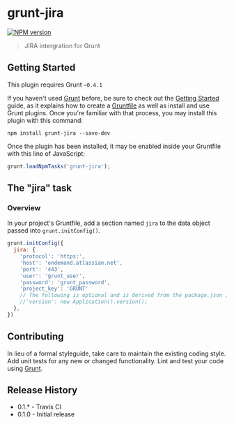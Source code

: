 # grunt-jira

[![NPM version](https://badge.fury.io/js/grunt-jira.png)](http://badge.fury.io/js/grunt-jira)

> JIRA intergration for Grunt

## Getting Started
This plugin requires Grunt `~0.4.1`

If you haven't used [Grunt](http://gruntjs.com/) before, be sure to check out the [Getting Started](http://gruntjs.com/getting-started) guide, as it explains how to create a [Gruntfile](http://gruntjs.com/sample-gruntfile) as well as install and use Grunt plugins. Once you're familiar with that process, you may install this plugin with this command:

```shell
npm install grunt-jira --save-dev
```

Once the plugin has been installed, it may be enabled inside your Gruntfile with this line of JavaScript:

```js
grunt.loadNpmTasks('grunt-jira');
```

## The "jira" task

### Overview
In your project's Gruntfile, add a section named `jira` to the data object passed into `grunt.initConfig()`.

```js
grunt.initConfig({
  jira: {
    'protocol': 'https:',
    'host': 'ondemand.atlassian.net',
    'port': '443',
    'user': 'grunt_user',
    'password': 'grunt_password',
    'project_key': 'GRUNT'
    // The following is optional and is derived from the package.json if not given.
    //'version': new Application().version();
  },
})
```

## Contributing
In lieu of a formal styleguide, take care to maintain the existing coding style. Add unit tests for any new or changed functionality. Lint and test your code using [Grunt](http://gruntjs.com/).

## Release History

 * 0.1.* - Travis CI 
 * 0.1.0 - Initial release
